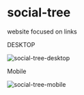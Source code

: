 # social-tree
website focused on links


DESKTOP

![social-tree-desktop](https://user-images.githubusercontent.com/95758854/193297987-bb16fcba-4f15-4290-850c-c65c87b00b11.png)

Mobile 

![social-tree-mobile](https://user-images.githubusercontent.com/95758854/193298471-4da40e26-97f1-40d1-85d3-1111aacfd037.png)



